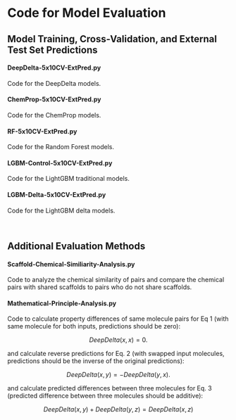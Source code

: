 # Code for Model Evaluation

## Model Training, Cross-Validation, and External Test Set Predictions

#### DeepDelta-5x10CV-ExtPred.py
Code for the DeepDelta models. 

#### ChemProp-5x10CV-ExtPred.py
Code for the ChemProp models. 

#### RF-5x10CV-ExtPred.py
Code for the Random Forest models. 

#### LGBM-Control-5x10CV-ExtPred.py
Code for the LightGBM traditional models. 

#### LGBM-Delta-5x10CV-ExtPred.py
Code for the LightGBM delta models. 

<br>

## Additional Evaluation Methods

#### Scaffold-Chemical-Similiarity-Analysis.py
Code to analyze the chemical similarity of pairs and compare the chemical pairs with shared scaffolds to pairs who do not share scaffolds. 

#### Mathematical-Principle-Analysis.py
Code to calculate property differences of same molecule pairs for Eq 1 (with same molecule for both inputs, predictions should be zero): 
```math
DeepDelta(x,x)= 0. 
```
and calculate reverse predictions for Eq. 2 (with swapped input molecules, predictions should be the inverse of the original predictions):
```math
DeepDelta(x,y)= -DeepDelta(y,x).
```

and calculate predicted differences between three molecules for Eq. 3 (predicted difference between three molecules should be additive):
```math
DeepDelta(x,y) + DeepDelta(y,z)= DeepDelta(x,z)
```
